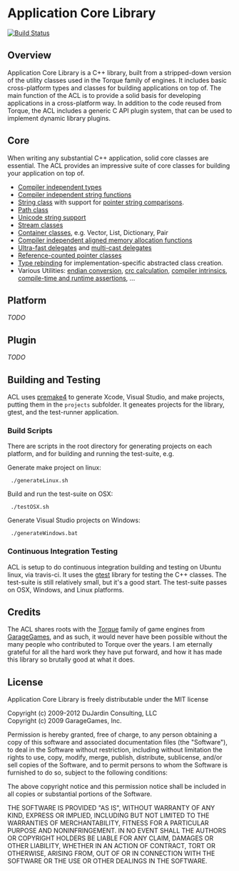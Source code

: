 # Application Core Library
[![Build Status](https://secure.travis-ci.org/justindujardin/ACL.png?branch=master)](http://travis-ci.org/justindujardin/ACL)

## Overview


Application Core Library is a C++ library, built from a stripped-down version of the utility classes used in the Torque family of engines.  It includes basic cross-platform types and classes for building applications on top of.  The main function of the ACL is to provide a solid basis for developing applications in a cross-platform way.  In addition to the code reused from Torque, the ACL includes a generic C API plugin system, that can be used to implement dynamic library plugins.
## Core

When writing any substantial C++ application, solid core classes are essential.  The ACL provides an impressive suite of core classes for building your application on top of.

- [Compiler independent types](https://github.com/justindujardin/ACL/blob/master/acl/core/types.h)
- [Compiler independent string functions](https://github.com/justindujardin/ACL/blob/master/acl/core/strings/stringFunctions.h)
- [String class](https://github.com/justindujardin/ACL/blob/master/acl/core/strings/str.h) with support for [pointer string comparisons](https://github.com/justindujardin/ACL/blob/master/acl/core/strings/str.h#L166).
- [Path class](https://github.com/justindujardin/ACL/blob/master/acl/core/strings/path.h)
- [Unicode string support](https://github.com/justindujardin/ACL/blob/master/acl/core/strings/unicode.h)
- [Stream classes](https://github.com/justindujardin/ACL/tree/master/acl/core/stream)
- [Container classes](https://github.com/justindujardin/ACL/tree/master/acl/core/containers), e.g. Vector, List, Dictionary, Pair
- [Compiler independent aligned memory allocation functions](https://github.com/justindujardin/ACL/blob/master/acl/core/memoryFunctions.h)
- [Ultra-fast delegates](https://github.com/justindujardin/ACL/blob/master/acl/core/util/delegate.h) and [multi-cast delegates](https://github.com/justindujardin/ACL/blob/master/acl/core/util/tSignal.h)
- [Reference-counted pointer classes](https://github.com/justindujardin/ACL/blob/master/acl/core/util/refBase.h)
- [Type rebinding](https://github.com/justindujardin/ACL/blob/master/acl/core/util/typeRebind.h) for implementation-specific abstracted class creation.
- Various Utilities: [endian conversion](https://github.com/justindujardin/ACL/blob/master/acl/core/util/endian.h), [crc calculation](https://github.com/justindujardin/ACL/blob/master/acl/core/crc.h), [compiler intrinsics](https://github.com/justindujardin/ACL/blob/master/acl/core/intrinsics.h), [compile-time and runtime assertions](https://github.com/justindujardin/ACL/blob/master/acl/core/assert.h), ...

## Platform

*TODO*

## Plugin

*TODO*

## Building and Testing

ACL uses [premake4](https://github.com/justindujardin/ACL/blob/master/premake4.lua) to generate Xcode, Visual Studio, and make projects, putting them in the `projects` subfolder. It geneates projects for the library, gtest, and the test-runner application.  

### Build Scripts

There are scripts in the root directory for generating projects on each platform, and for building and running the test-suite, e.g.

Generate make project on linux:

     ./generateLinux.sh

Build and run the test-suite on OSX:

     ./testOSX.sh

Generate Visual Studio projects on Windows:

     ./generateWindows.bat

### Continuous Integration Testing

ACL is setup to do continuous integration building and testing on Ubuntu linux, via travis-ci.  It uses the [gtest](https://github.com/justindujardin/ACL/tree/master/lib/gtest) library for testing the C++ classes.  The test-suite is still relatively small, but it's a good start.  The test-suite passes on OSX, Windows, and Linux platforms.

## Credits

The ACL shares roots with the [Torque](https://github.com/GarageGames/Torque3D) family of game engines from [GarageGames](http://www.garagegames.com), and as such, it would never have been possible without the many people who contributed to Torque over the years.  I am eternally grateful for all the hard work they have put forward, and how it has made this library so brutally good at what it does.

## License

Application Core Library is freely distributable under the MIT license

Copyright (c) 2009-2012 DuJardin Consulting, LLC  
Copyright (c) 2009 GarageGames, Inc.

Permission is hereby granted, free of charge, to any person obtaining a copy of this software and associated documentation files (the "Software"), to deal in the Software without restriction, including without limitation the rights to use, copy, modify, merge, publish, distribute, sublicense, and/or sell copies of the Software, and to permit persons to whom the Software is furnished to do so, subject to the following conditions:

The above copyright notice and this permission notice shall be included in all copies or substantial portions of the Software.

THE SOFTWARE IS PROVIDED "AS IS", WITHOUT WARRANTY OF ANY KIND, EXPRESS OR IMPLIED, INCLUDING BUT NOT LIMITED TO THE WARRANTIES OF MERCHANTABILITY, FITNESS FOR A PARTICULAR PURPOSE AND NONINFRINGEMENT. IN NO EVENT SHALL THE AUTHORS OR COPYRIGHT HOLDERS BE LIABLE FOR ANY CLAIM, DAMAGES OR OTHER LIABILITY, WHETHER IN AN ACTION OF CONTRACT, TORT OR OTHERWISE, ARISING FROM, OUT OF OR IN CONNECTION WITH THE SOFTWARE OR THE USE OR OTHER DEALINGS IN THE SOFTWARE.